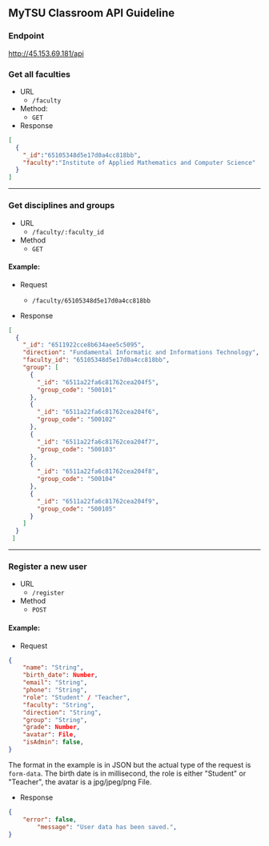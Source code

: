 ## MyTSU Classroom API Guideline

### Endpoint
http://45.153.69.181/api

### Get all faculties
- URL
	- `/faculty`
- Method:
	- `GET`
- Response
```json
[
  {
    "_id":"65105348d5e17d0a4cc818bb",
    "faculty":"Institute of Applied Mathematics and Computer Science"
  }
]
```

___

### Get disciplines and groups
- URL
	- `/faculty/:faculty_id`
- Method 
	- `GET`

#### Example:

- Request
  - `/faculty/65105348d5e17d0a4cc818bb`

- Response
```json
[
  {
    "_id": "6511922cce8b634aee5c5095",
    "direction": "Fundamental Informatic and Informations Technology",
    "faculty_id": "65105348d5e17d0a4cc818bb",
    "group": [
      {
        "_id": "6511a22fa6c81762cea204f5",
        "group_code": "500101"
      },
      {
        "_id": "6511a22fa6c81762cea204f6",
        "group_code": "500102"
      },
      {
        "_id": "6511a22fa6c81762cea204f7",
        "group_code": "500103"
      },
      {
        "_id": "6511a22fa6c81762cea204f8",
        "group_code": "500104"
      },
      {
        "_id": "6511a22fa6c81762cea204f9",
        "group_code": "500105"
      }
    ]
  }
 ]
```

___

### Register a new user
- URL
	- `/register`
- Method 
	- `POST`

#### Example:

- Request
```json
{
	"name": "String",
	"birth_date": Number,
	"email": "String",
	"phone": "String",
	"role": "Student" / "Teacher",
	"faculty": "String",
	"direction": "String",
	"group": "String",
	"grade": Number,
	"avatar": File,
	"isAdmin": false,
}
```

The format in the example is in JSON but the actual type of the request is `form-data`. The birth date is in millisecond, the role is either "Student" or "Teacher", the avatar is a jpg/jpeg/png File.

- Response
```json
{
	"error": false,
      	"message": "User data has been saved.",
}
```
